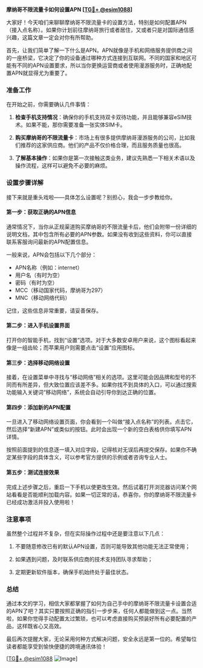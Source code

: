**摩纳哥不限流量卡如何设置APN [[TG💪+ @esim1088](https://t.me/s/esim1088)]**

大家好！今天咱们来聊聊摩纳哥不限流量卡的设置方法，特别是如何配置APN（接入点名称）。如果你计划前往摩纳哥旅行或者居住，又或者只是对国际通信感兴趣，这篇文章一定会对你有所帮助。

首先，让我们简单了解一下什么是APN。APN就像是手机和网络服务提供商之间的一座桥梁，它决定了你的设备通过哪种方式连接到互联网。不同的国家和地区可能有不同的APN设置要求，所以当你更换运营商或者使用漫游服务时，正确地配置APN就显得尤为重要了。

### 准备工作

在开始之前，你需要确认几件事情：

1. **检查手机支持情况**：确保你的手机支持双卡双待功能，并且能够兼容eSIM技术。如果不能，那你需要准备一张实体SIM卡。
   
2. **购买摩纳哥的不限流量卡**：市场上有很多提供摩纳哥漫游服务的公司，比如我们推荐的这家供应商。他们的产品不仅价格合理，而且服务质量也很高。

3. **了解基本操作**：如果你是第一次接触这类业务，建议先熟悉一下相关术语以及操作流程，这样可以避免不必要的麻烦。

### 设置步骤详解

接下来就是重头戏啦——具体怎么设置呢？别担心，我会一步步教给你。

#### 第一步：获取正确的APN信息

通常情况下，当你从正规渠道购买摩纳哥的不限流量卡后，他们会附带一份详细的说明文档，其中包含所有必要的APN参数。如果没有收到这些资料，你可以直接联系客服询问最新的APN配置信息。

一般来说，APN会包括以下几个部分：
- APN名称（例如：internet）
- 用户名（有时为空）
- 密码（有时为空）
- MCC（移动国家代码，摩纳哥为297）
- MNC（移动网络代码）

记住，这些信息非常重要，请妥善保存。

#### 第二步：进入手机设置界面

打开你的智能手机，找到“设置”选项。对于大多数安卓用户来说，这个图标看起来像是一组齿轮；而苹果用户则需要点击“设置”应用图标。

#### 第三步：选择移动网络设置

接着，在设置菜单中寻找与“移动网络”相关的选项。这里可能会因品牌和型号的不同而有所差异，但大致位置应该差不多。如果你找不到具体的入口，可以通过搜索功能输入关键词“移动网络”，系统会自动引导你到达正确的位置。

#### 第四步：添加新的APN配置

一旦进入了移动网络设置页面，你会看到一个叫做“接入点名称”的列表。点击它，然后选择“新建APN”或类似的按钮。此时会出现一个新的空白表格供你填写APN详情。

按照前面提到的信息逐一填入对应字段，记得核对无误后再提交保存。如果你不确定某些字段的具体含义，可以参考官方提供的示例或者咨询专业人士。

#### 第五步：测试连接效果

完成上述步骤之后，重启一下手机以使更改生效。然后试着打开浏览器访问某个网站看看是否能顺利加载内容。如果一切正常的话，恭喜你，你的摩纳哥不限流量卡已经成功激活并投入使用啦！

### 注意事项

虽然整个过程并不复杂，但在实际操作过程中还是要注意以下几点：

1. 不要随意修改已有的默认APN设置，否则可能导致其他功能无法正常使用；
   
2. 如果遇到问题，及时联系供应商的技术支持团队寻求帮助；
   
3. 定期更新软件版本，确保手机始终处于最佳状态。

### 总结

通过本文的学习，相信大家都掌握了如何为自己手中的摩纳哥不限流量卡设置合适的APN了吧？其实只要按照正确的指引一步步来，任何人都能做到这一点。当然啦，如果你觉得手动配置太过繁琐，也可以考虑直接购买预装好所有必要配置的产品，这样既省心又高效。

最后再次提醒大家，无论采用何种方式解决问题，安全永远是第一位的。希望每位读者都能享受到愉快便捷的跨境通讯体验！

[[TG💪+ @esim1088](https://t.me/s/esim1088) ![Image](https://i.postimg.cc/4NQfJmqS/Snipaste-2025-05-13-00-14-12.png)]
